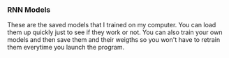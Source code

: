 ### RNN Models 
These are the saved models that I trained on my computer. You can load them up quickly just to see if they work or not.
You can also train your own models and then save them and their weigths so you won't have to retrain them everytime you launch the program.



